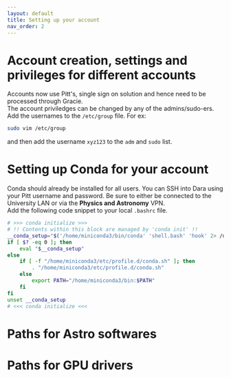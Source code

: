 ```yaml
---
layout: default
title: Setting up your account
nav_order: 2
---
```


# Account creation, settings and privileges for different accounts
Accounts now use Pitt's, single sign on solution and hence need to be processed through Gracie.  
The account priviledges can be changed by any of the admins/sudo-ers. Add the usernames to the `/etc/group` file. For ex:
```bash
sudo vim /etc/group
```
and then add the username `xyz123` to the `adm` and `sudo` list.


# Setting up Conda for your account

Conda should already be installed for all users. You can SSH into Dara using your Pitt username and password. Be sure to either be connected to the University LAN or via the **Physics and Astronomy** VPN.  
Add the following code snippet to your local `.bashrc` file.   

```bash
# >>> conda initialize >>>
# !! Contents within this block are managed by 'conda init' !!
__conda_setup="$('/home/miniconda3/bin/conda' 'shell.bash' 'hook' 2> /dev/null)"
if [ $? -eq 0 ]; then
    eval "$__conda_setup"
else
    if [ -f "/home/miniconda3/etc/profile.d/conda.sh" ]; then
        . "/home/miniconda3/etc/profile.d/conda.sh"
    else
        export PATH="/home/miniconda3/bin:$PATH"
    fi
fi
unset __conda_setup
# <<< conda initialize <<<
```

# Paths for Astro softwares

# Paths for GPU drivers
